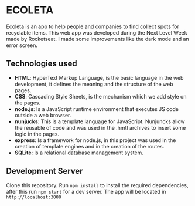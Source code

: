 # ECOLETA   

Ecoleta is an app to help people and companies to find collect spots for recyclable items. This web app was developed during the Next Level Week made by Rocketseat. I made some improvements like the dark mode and an error screen.  

## Technologies used  

* **HTML**: HyperText Markup Language, is the basic language in the web development, it defines the meaning and the structure of the web pages.
* **CSS**: Cascading Style Sheets, is the mechanism which we add style on the pages.
* **node.js**: Is a JavaScript runtime environment that executes JS code outside a web browser.
* **nunjucks**: This is a template language for JavaScript. Nunjuncks allow the reusable of code and was used in the .hmtl archives to insert some logic in the pages.  
* **express**: Is a framework for node.js, in this project was used in the creation of template engines and in the creation of the routes.
* **SQLite**:  Is a relational database management system.

## Development Server

Clone this repository. Run ```npm install``` to install the required dependencies, after this run ```npm start``` for a dev server. The app will be located in ```http://localhost:3000```

